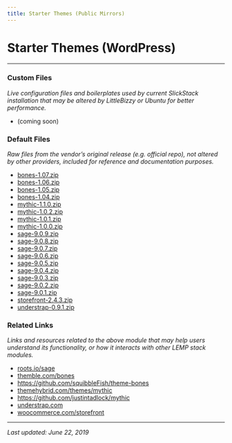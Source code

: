 ```yaml
---
title: Starter Themes (Public Mirrors)
---
```


# Starter Themes (WordPress)

----

### Custom Files

*Live configuration files and boilerplates used by current SlickStack installation that may be altered by LittleBizzy or Ubuntu for better performance.*

* (coming soon)

### Default Files

*Raw files from the vendor’s original release (e.g. official repo), not altered by other providers, included for reference and documentation purposes.*

* <a href="bones-1.07.zip">bones-1.07.zip</a>
* <a href="bones-1.06.zip">bones-1.06.zip</a>
* <a href="bones-1.05.zip">bones-1.05.zip</a>
* <a href="bones-1.04.zip">bones-1.04.zip</a>
* <a href="mythic-1.1.0.zip">mythic-1.1.0.zip</a>
* <a href="mythic-1.0.2.zip">mythic-1.0.2.zip</a>
* <a href="mythic-1.0.1.zip">mythic-1.0.1.zip</a>
* <a href="mythic-1.0.0.zip">mythic-1.0.0.zip</a>
* <a href="sage-9.0.9.zip">sage-9.0.9.zip</a>
* <a href="sage-9.0.8.zip">sage-9.0.8.zip</a>
* <a href="sage-9.0.7.zip">sage-9.0.7.zip</a>
* <a href="sage-9.0.6.zip">sage-9.0.6.zip</a>
* <a href="sage-9.0.5.zip">sage-9.0.5.zip</a>
* <a href="sage-9.0.4.zip">sage-9.0.4.zip</a>
* <a href="sage-9.0.3.zip">sage-9.0.3.zip</a>
* <a href="sage-9.0.2.zip">sage-9.0.2.zip</a>
* <a href="sage-9.0.1.zip">sage-9.0.1.zip</a>
* <a href="storefront-2.4.3.zip">storefront-2.4.3.zip</a>
* <a href="understrap-0.9.1.zip">understrap-0.9.1.zip</a>

### Related Links

*Links and resources related to the above module that may help users understand its functionality, or how it interacts with other LEMP stack modules.*

* <a href="https://roots.io/sage/">roots.io/sage</a>
* <a href="https://themble.com/bones/">themble.com/bones</a>
* <a href="https://github.com/squibbleFish/theme-bones">https://github.com/squibbleFish/theme-bones</a>
* <a href="https://themehybrid.com/themes/mythic">themehybrid.com/themes/mythic</a>
* <a href="https://github.com/justintadlock/mythic">https://github.com/justintadlock/mythic</a>
* <a href="https://understrap.com/">understrap.com</a>
* <a href="https://woocommerce.com/storefront/">woocommerce.com/storefront</a>

----

*Last updated: June 22, 2019*
